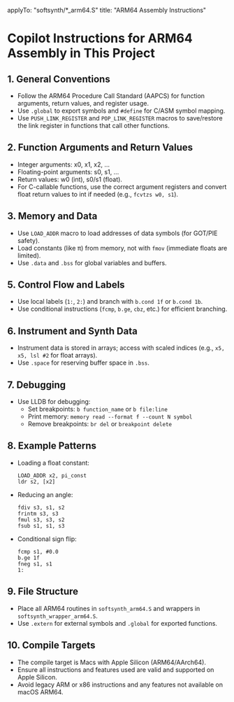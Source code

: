 applyTo: "softsynth/*_arm64.S"
title: "ARM64 Assembly Instructions"

# Copilot Instructions for ARM64 Assembly in This Project

## 1. General Conventions

- Follow the ARM64 Procedure Call Standard (AAPCS) for function arguments, return values, and register usage.
- Use `.global` to export symbols and `#define` for C/ASM symbol mapping.
- Use `PUSH_LINK_REGISTER` and `POP_LINK_REGISTER` macros to save/restore the link register in functions that call other functions.

## 2. Function Arguments and Return Values

- Integer arguments: x0, x1, x2, ...
- Floating-point arguments: s0, s1, ...
- Return values: w0 (int), s0/s1 (float).
- For C-callable functions, use the correct argument registers and convert float return values to int if needed (e.g., `fcvtzs w0, s1`).

## 3. Memory and Data

- Use `LOAD_ADDR` macro to load addresses of data symbols (for GOT/PIE safety).
- Load constants (like π) from memory, not with `fmov` (immediate floats are limited).
- Use `.data` and `.bss` for global variables and buffers.

## 5. Control Flow and Labels

- Use local labels (`1:`, `2:`) and branch with `b.cond 1f` or `b.cond 1b`.
- Use conditional instructions (`fcmp`, `b.ge`, `cbz`, etc.) for efficient branching.

## 6. Instrument and Synth Data

- Instrument data is stored in arrays; access with scaled indices (e.g., `x5, x5, lsl #2` for float arrays).
- Use `.space` for reserving buffer space in `.bss`.

## 7. Debugging

- Use LLDB for debugging:
  - Set breakpoints: `b function_name` or `b file:line`
  - Print memory: `memory read --format f --count N symbol`
  - Remove breakpoints: `br del` or `breakpoint delete`

## 8. Example Patterns

- Loading a float constant:
  ```
  LOAD_ADDR x2, pi_const
  ldr s2, [x2]
  ```
- Reducing an angle:
  ```
  fdiv s3, s1, s2
  frintm s3, s3
  fmul s3, s3, s2
  fsub s1, s1, s3
  ```
- Conditional sign flip:
  ```
  fcmp s1, #0.0
  b.ge 1f
  fneg s1, s1
  1:
  ```

## 9. File Structure

- Place all ARM64 routines in `softsynth_arm64.S` and wrappers in `softsynth_wrapper_arm64.S`.
- Use `.extern` for external symbols and `.global` for exported functions.

## 10. Compile Targets

- The compile target is Macs with Apple Silicon (ARM64/AArch64).
- Ensure all instructions and features used are valid and supported on Apple Silicon.
- Avoid legacy ARM or x86 instructions and any features not available on macOS ARM64.
